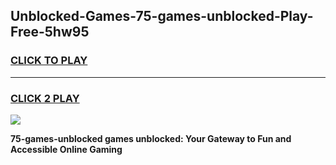 
## Unblocked-Games-75-games-unblocked-Play-Free-5hw95
<h3>
<a href="https://premium76.site?title=75-games-unblocked&ref=09A">CLICK TO PLAY</a></h3>
<hr>

<h3>
<a href="https://premium76.site?title=75-games-unblocked&ref=09A">CLICK 2 PLAY</a>
  
</h3>

<a href="https://premium76.site?title=75-games-unblocked&ref=09A"><img src="https://clearcache.store/games.png"></a>


**75-games-unblocked games unblocked: Your Gateway to Fun and Accessible Online Gaming**

